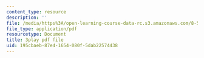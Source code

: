```yaml
---
content_type: resource
description: ''
file: /media/https%3A/open-learning-course-data-rc.s3.amazonaws.com/8-591j-systems-biology-fall-2014/195cbaeb87e41654080f5dab22574438_03bVGr-vYHQ.pdf
file_type: application/pdf
resourcetype: Document
title: 3play pdf file
uid: 195cbaeb-87e4-1654-080f-5dab22574438
---
```

